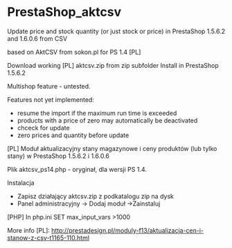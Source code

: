PrestaShop_aktcsv
================================================

Update price and stock quantity (or just stock or price)  in PrestaShop 1.5.6.2 and 1.6.0.6 from CSV

based on AktCSV from sokon.pl for PS 1.4 [PL]

Download working [PL] aktcsv.zip from zip subfolder
Install in PrestaShop 1.5.6.2

  Multishop feature - untested.

  Features not yet implemented:
  - resume the import if the maximum run time is exceeded
  - products with a price of zero may automatically be deactivated
  - chceck for update
  - zero prices and quantity before update

[PL]
Moduł aktualizacyjny stany magazynowe i ceny produktów (lub tylko stany) w PrestaShop 1.5.6.2 i 1.6.0.6

Plik aktcsv_ps14.php - oryginał, dla wersji PS 1.4.

Instalacja
- Zapisz działający aktcsv.zip z podkatalogu zip na dysk
- Panel administracyjny -> Dodaj moduł ->Zainstaluj


[PHP]
In php.ini SET max_input_vars >1000

More info [PL]:
http://prestadesign.pl/moduly-f13/aktualizacja-cen-i-stanow-z-csv-t1165-110.html
